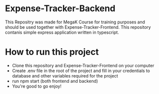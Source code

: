 # Expense-Tracker-Backend

This Repositry was made for MegaK Course for training purposes and should be used together with Expense-Tracker-Frontend. This repository contanis simple express application
written in typescript. 

# How to run this project

- Clone this repository and Expense-Tracker-Frontend on your computer
- Create .env file in the root of the project and fill in your credentials to database and other variables required for the project
- run npm start (both frontend and backend)
- You're good to go enjoy!
